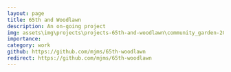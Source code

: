 ```yaml
---
layout: page
title: 65th and Woodlawn
description: An on-going project
img: assets\img\projects\projects-65th-and-woodlawn\community_garden-200m-naip.gif
importance: 
category: work
github: https://github.com/mjms/65th-woodlawn
redirect: https://github.com/mjms/65th-woodlawn
---
```

